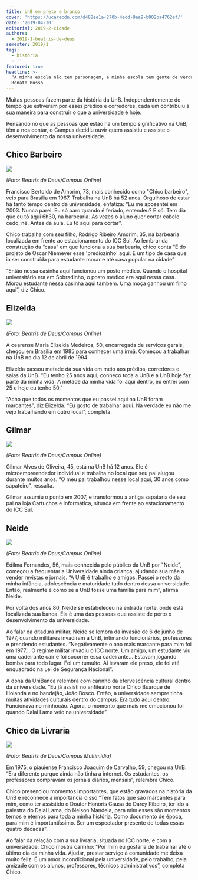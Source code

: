 ```yaml
---
title: UnB em preto e branco
cover: 'https://ucarecdn.com/d488ee1a-270b-4edd-9aa9-b802ba4762ef/'
date: '2019-04-30'
editorial: 2019-2-cidade
authors:
  - 2019-1-beatris-de-deus
semester: 2019/1
tags:
  - história
  - ''
featured: true
headline: >-
  “A minha escola não tem personagem, a minha escola tem gente de verdade” -
  Renato Russo
---
```

Muitas pessoas fazem parte da história da UnB. Independentemente do tempo que estiveram por esses prédios e corredores, cada um contribuiu à sua maneira para construir o que a universidade é hoje.

 Pensando no que as pessoas que estão há um tempo significativo na UnB, têm a nos contar, o Campus decidiu ouvir quem assistiu e assiste o desenvolvimento da nossa universidade.

## Chico Barbeiro

![](https://ucarecdn.com/3459306e-16c1-40a3-99b9-acf258c4d00f/)

_(Foto: Beatris de Deus/Campus Online)_

Francisco Bertoldo de Amorim, 73, mais conhecido como "Chico barbeiro", veio para Brasília em 1967. Trabalha na UnB há 52 anos. Orgulhoso de estar há tanto tempo dentro da universidade, enfatiza: “Eu me aposentei em 2003. Nunca parei. Eu só paro quando é feriado, entendeu? E só. Tem dia que eu tô aqui 6h30, na barbearia. As vezes o aluno quer cortar cabelo cedo, né. Antes da aula. Eu tô aqui para cortar”.

Chico trabalha com seu filho, Rodrigo Ribeiro Amorim, 35, na barbearia localizada em frente ao estacionamento do ICC Sul. Ao lembrar da construção da “casa” em que funciona a sua barbearia, chico conta “É do projeto de Oscar Niemeyer esse 'prediozinho' aqui. É um tipo de casa que ia ser construída para estudante morar e até casa popular na cidade”

“Então nessa casinha aqui funcionou um posto médico. Quando o hospital universitário era em Sobradinho, o posto médico era aqui nessa casa. Morou estudante nessa casinha aqui também. Uma moça ganhou um filho aqui”, diz Chico. 

## Elizelda

![](https://ucarecdn.com/baa68031-99db-445f-86ef-240ada2e569a/)

_(Foto: Beatris de Deus/Campus Online)_

A cearense Maria Elizelda Medeiros, 50, encarregada de serviços gerais, chegou em Brasília em 1985 para conhecer uma irmã. Começou a trabalhar na UnB no dia 12 de abril de 1994.  

Elizelda passou metade da sua vida em meio aos prédios, corredores e salas da UnB. “Eu tenho 25 anos aqui, conheço toda a UnB e a UnB hoje faz parte da minha vida. A metade da minha vida foi aqui dentro, eu entrei com 25 e hoje eu tenho 50.”

“Acho que todos os momentos que eu passei aqui na UnB foram marcantes”, diz Elizelda. “Eu gosto de trabalhar aqui. Na verdade eu não me vejo trabalhando em outro local”, completa. 

## Gilmar

![](https://ucarecdn.com/dd19ed81-0066-407d-b6fa-39dbe7f7a395/)

_(Foto: Beatris de Deus/Campus Online)_

Gilmar Alves de Oliveira, 45, está na UnB há 12 anos. Ele é microempreendedor individual e trabalha no local que seu pai alugou durante muitos anos. “O meu pai trabalhou nesse local aqui, 30 anos como sapateiro”, ressalta. 

Gilmar assumiu o ponto em 2007, e transformou a antiga sapataria de seu pai na loja Cartuchos e Informática, situada em frente ao estacionamento do ICC Sul. 

## Neide

![](https://ucarecdn.com/b317b4a7-64ed-48d3-ae8a-5568a26e448c/)

_(Foto: Beatris de Deus/Campus Online)_

Edilma Fernandes, 56, mais conhecida pelo público da UnB por "Neide", começou a frequentar a Universidade ainda criança, ajudando sua mãe a vender revistas e jornais. “A UnB é trabalho e amigos. Passei o resto da minha infância, adolescência e maturidade tudo dentro dessa universidade. Então, realmente é como se a UnB fosse uma família para mim”, afirma Neide. 

Por volta dos anos 80, Neide se estabeleceu na entrada norte, onde está localizada sua banca. Ela é uma das pessoas que assiste de perto o desenvolvimento da universidade.

Ao falar da ditadura militar, Neide se lembra da invasão de 6 de junho de 1977, quando militares invadiram a UnB, intimando funcionários, professores e prendendo estudantes. “Negativamente o ano mais marcante para mim foi em 1977... O regime militar invadiu o ICC norte. Um amigo, um estudante viu uma cadeirante cair e foi socorrer essa cadeirante... Estavam jogando bomba para todo lugar. Foi um tumulto. Aí levaram ele preso, ele foi até enquadrado na Lei de Segurança Nacional”. 

A dona da UniBanca relembra com carinho da efervescência cultural dentro da universidade. “Eu já assisti no anfiteatro norte Chico Buarque de Holanda e no bandejão, João Bosco. Então, a universidade sempre tinha muitas atividades culturais dentro do campus. Era tudo aqui dentro.  Funcionava no minhocão. Agora, o momento que mais me emocionou foi quando Dalai Lama veio na universidade”.

## Chico da Livraria

![](https://ucarecdn.com/01c37441-3df3-4b5f-ad4d-dd355e3f6d1c/)

_(Foto: Beatris de Deus/Campus Multimídia)_

Em 1975, o piauiense Francisco Joaquim de Carvalho, 59, chegou na UnB. “Era diferente porque ainda não tinha a internet. Os estudantes, os professores compravam os jornais diários, mensais”, relembra Chico.

Chico presenciou momentos importantes, que estão gravados na história da UnB e reconhece a importância disso “Tem fatos que são marcantes para mim, como ter assistido o Doutor Honoris Causa do Darcy Ribeiro, ter ido a palestra do Dalai Lama, do Nelson Mandela, para mim esses são momentos ternos e eternos para toda a minha história. Como documento de época, para mim é importantíssimo. Ser um espectador presente de todas essas quatro décadas". 

Ao falar da relação com a sua livraria, situada no ICC norte, e com a universidade, Chico mostra carinho: “Por mim eu gostaria de trabalhar até o último dia da minha vida. Ajudar, prestar serviço à comunidade me deixa muito feliz. É um amor incondicional pela universidade, pelo trabalho, pela amizade com os alunos, professores, técnicos administrativos”, completa Chico.
